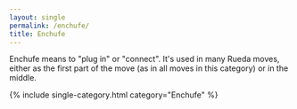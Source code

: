 ```yaml
---
layout: single
permalink: /enchufe/
title: Enchufe
---
```


Enchufe means to "plug in" or "connect".  It's used in many Rueda moves, either as the first
part of the move (as in all moves in this category) or in the middle.

{% include single-category.html category="Enchufe" %}
